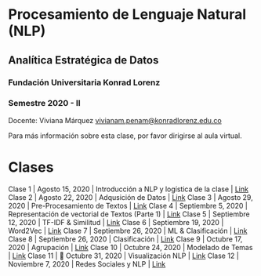 # Procesamiento de Lenguaje Natural (NLP)
## Analítica Estratégica de Datos

### Fundación Universitaria Konrad Lorenz
### Semestre 2020 - II

Docente: Viviana Márquez [vivianam.penam@konradlorenz.edu.co](mailto:vivianam.penam@konradlorenz.edu.co)

Para más información sobre esta clase, por favor dirigirse al aula virtual.

# Clases

Clase 1 | Agosto 15, 2020 | Introducción a NLP y logística de la clase | [Link](http://vivianamarquez.com/NLP_Analitica_Estategica_Datos/Clases/Clase1/Clase1.html)
Clase 2 | Agosto 22, 2020 | Adqusición de Datos | [Link](http://vivianamarquez.com/NLP_Analitica_Estategica_Datos/Clases/Clase2/Clase2.html)
Clase 3 | Agosto 29, 2020 | Pre-Procesamiento de Textos | [Link](http://vivianamarquez.com/NLP_Analitica_Estategica_Datos/Clases/Clase3/Clase3.html)
Clase 4 | Septiembre 5, 2020 | Representación de vectorial de Textos (Parte 1) | [Link](http://vivianamarquez.com/NLP_Analitica_Estategica_Datos/Clases/Clase4/Clase4.html)
Clase 5 | Septiembre 12, 2020 | TF-IDF & Similitud | [Link](http://vivianamarquez.com/NLP_Analitica_Estategica_Datos/Clases/Clase5/Clase5.html)
Clase 6 | Septiembre 19, 2020 | Word2Vec | [Link](http://vivianamarquez.com/NLP_Analitica_Estategica_Datos/Clases/Clase6/Clase6.html)
Clase 7 | Septiembre 26, 2020 | ML & Clasificación | [Link](http://vivianamarquez.com/NLP_Analitica_Estategica_Datos/Clases/Clase7/Clase7.html)
Clase 8 | Septiembre 26, 2020 | Clasificación | [Link](http://vivianamarquez.com/NLP_Analitica_Estategica_Datos/Clases/Clase8/Clase8.html)
Clase 9 | Octubre 17, 2020 | Agrupación | [Link](http://vivianamarquez.com/NLP_Analitica_Estategica_Datos/Clases/Clase9/Clase9.html)
Clase 10 | Octubre 24, 2020 | Modelado de Temas | [Link](http://vivianamarquez.com/NLP_Analitica_Estategica_Datos/Clases/Clase10/Clase10.html)
Clase 11 | 🎃 Octubre 31, 2020 | Visualización NLP | [Link](http://vivianamarquez.com/NLP_Analitica_Estategica_Datos/Clases/Clase11/Clase11.html)
Clase 12 | Noviembre 7, 2020 | Redes Sociales y NLP | [Link](http://vivianamarquez.com/NLP_Analitica_Estategica_Datos/Clases/Clase12/Clase12.html)
